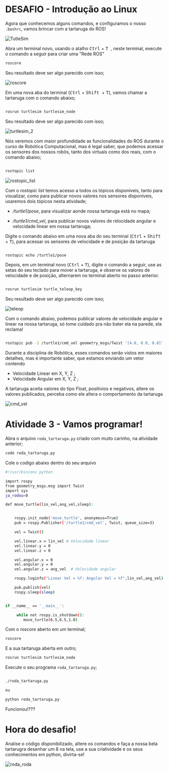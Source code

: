 # DESAFIO - Introdução ao Linux 

Agora que conhecemos alguns comandos, e configuramos o nosso `.bashrc`, vamos brincar com a tartaruga do ROS!


![TutleSim](/img/turtlesim.png)

Abra um terminal novo, usando o atalho <kbd>Ctrl</kbd> + <kbd>T </kbd> , neste terminal, execute o comando a seguir para criar uma "Rede ROS"

```bash
roscore

```

Seu resultado deve ser algo parecido com isso;

![roscore](/img/roscore.png)


Em uma nova aba do terminal (<kbd>Ctrl</kbd> + <kbd>Shift </kbd> + <kbd>T</kbd>), vamos chamar a tartaruga com o comando abaixo;


```bash

rosrun turtlesim turtlesim_node 


```

Seu resultado deve ser algo parecido com isso;

![turtlesim_2](/img/turtlesim_2.png)


Nós veremos com maior profundidade as funcionalidades do ROS durante o curso de Robótica Computacional, mas é legal saber, que podemos acessar os sensores dos nossos robôs, tanto dos virtuais como dos reais, com o comando abaixo;

```bash

rostopic list

```

![rostopic_list](/img/rostopic_list.png)

Com o *rostopic list* temos acesso a todos os tópicos disponíveis, tanto para visualizar, como para publicar novos valores nos sensores disponíveis, usaremos dois tópicos nesta atividade;

- */turtle1/pose*, para visualizar aonde nossa tartaruga está no mapa;

- */turtle1/cmd_vel*, para publicar novos valores de relocidade angular e velocidade linear em nossa tartaruga;


Digite o comando abaixo em uma nova aba do seu terminal (<kbd>Ctrl</kbd> + <kbd>Shift </kbd> + <kbd>T</kbd>), para acessar os sensores de velocidade e de posição da tartaruga

```bash

rostopic echo /turtle1/pose 


```

Depois, em um terminal novo (<kbd>Ctrl</kbd> + <kbd>T</kbd>), digite o comando a seguir, use as setas do seu teclado para mover a tartaruga, e observe os valores de velocidade e de posição, alternarem no terminal aberto no passo anterior.

```bash

rosrun turtlesim turtle_teleop_key 


```



Seu resultado deve ser algo parecido com isso;

![teleop](/img/teleop.gif)



Com o comando abaixo, podemos publicar valores de velocidade angular e linear na nossa tartaruga, só tome cuidado pra não bater ela na parede, ela reclama!

```bash

rostopic pub -1 /turtle1/cmd_vel geometry_msgs/Twist '[4.0, 0.0, 0.0]' '[0.0, 0.0, 0.0]'


```

Durante a disciplina de Robótica, esses comandos serão vistos em maiores detalhes, mas é importante saber, que estamos enviando um vetor contendo

- Velocidade Linear em X, Y, Z ;
- Velocidade Angular em X, Y, Z ;

A tartaruga aceita valores do tipo Float, positivios e negativos, altere os valores publicados, perceba como ele altera o comportamento da tartaruga


![cmd_vel](/img/cmd_vel.gif)





# Atividade 3 - Vamos programar!

Abra o arquivo `roda_tartaruga.py` criado com muito carinho, na atividade anterior;

```bash
code roda_tartaruga.py
```

Cole o codigo abaixo dentro do seu arquivo

```bash
#!/usr/bin/env python

import rospy
from geometry_msgs.msg import Twist
import sys
ja_rodou=0

def move_turtle(lin_vel,ang_vel,sleep):


    rospy.init_node('move_turtle', anonymous=True)
    pub = rospy.Publisher('/turtle1/cmd_vel', Twist, queue_size=3)

    vel = Twist()       

    vel.linear.x = lin_vel # Velocidade linear
    vel.linear.y = 0
    vel.linear.z = 0

    vel.angular.x = 0
    vel.angular.y = 0
    vel.angular.z = ang_vel  # Velocidade angular

    rospy.loginfo("Linear Vel = %f: Angular Vel = %f",lin_vel,ang_vel)

    pub.publish(vel)
    rospy.sleep(sleep)


if __name__ == '__main__':

     while not rospy.is_shutdown():
        move_turtle(6.5,6.5,1.0)


```

Com o *roscore* aberto em um terminal;

```bash
roscore

```

E a sua tartaruga aberta em outro;

```bash
rosrun turtlesim turtlesim_node 

```

Execute o seu programa `roda_tartaruga.py`;

```bash

./roda_tartaruga.py

ou

python roda_tartaruga.py

```
Funcionou!???

# Hora do desafio!

Analise o código disponibilizado, altere os comandos e faça a nossa bela tartarugra desenhar um 8 na tela, use a sua criatividade e os seus conhecimentos em python, divirta-se!



![roda_roda](/img/roda_roda.gif)





